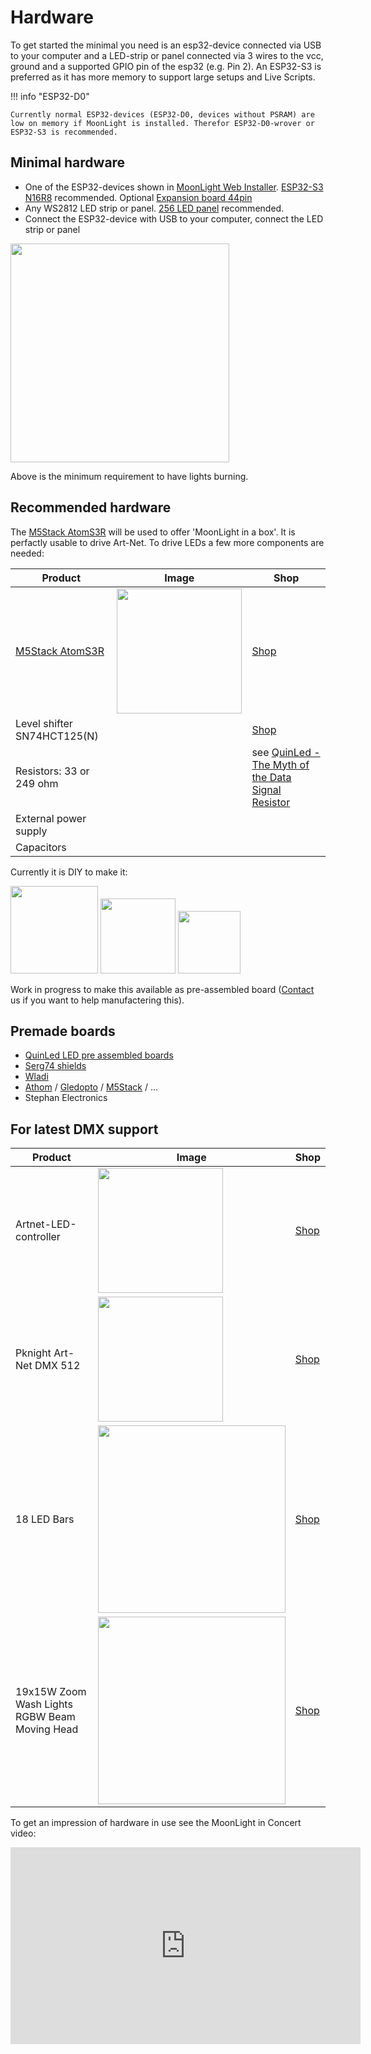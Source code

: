 # Hardware

To get started the minimal you need is an esp32-device connected via USB to your computer and a LED-strip or panel connected via 3 wires to the vcc, ground and a supported GPIO pin of the esp32 (e.g. Pin 2). An ESP32-S3 is preferred as it has more memory to support large setups and Live Scripts. 

!!! info "ESP32-D0"

    Currently normal ESP32-devices (ESP32-D0, devices without PSRAM) are low on memory if MoonLight is installed. Therefor ESP32-D0-wrover or ESP32-S3 is recommended.

## Minimal hardware

* One of the ESP32-devices shown in [MoonLight Web Installer](https://raw.githack.com/MoonModules/MoonLight/refs/heads/main/firmware/installer/index.html). [ESP32-S3 N16R8](https://s.click.aliexpress.com/e/_DBAtJ2H) recommended. Optional [Expansion board 44pin](https://s.click.aliexpress.com/e/_EJhmlIE)
* Any WS2812 LED strip or panel. [256 LED panel](https://s.click.aliexpress.com/e/_EIKoYrg) recommended.
* Connect the ESP32-device with USB to your computer, connect the LED strip or panel

<img width="350" src="https://github.com/user-attachments/assets/1623a751-5f4b-463b-a6f3-a642c2bc52bf"/>

Above is the minimum requirement to have lights burning.

## Recommended hardware

The [M5Stack AtomS3R](https://docs.m5stack.com/en/core/AtomS3R) will be used to offer 'MoonLight in a box'. 
It is perfactly usable to drive Art-Net. To drive LEDs a few more components are needed:

| Product | Image | Shop |
| ---- | ----- | ---- |
| [M5Stack AtomS3R](https://docs.m5stack.com/en/core/AtomS3R) | <img width="200" src="https://raw.githack.com/MoonModules/MoonLight/refs/heads/main/firmware/installer/images/esp32-s3-atoms3r.jpg"/>  | <a href="https://shop.m5stack.com/products/atoms3r-dev-kit" target="_blank">Shop</a> |
|Level shifter SN74HCT125(N)|| [Shop](https://s.click.aliexpress.com/e/_EIVbQ2w)|
| Resistors: 33 or 249 ohm || see [QuinLed - The Myth of the Data Signal Resistor](https://quinled.info/data-signal-cable-conditioning/)|
| External power supply |||
| Capacitors |||

Currently it is DIY to make it:

<img width="140" src="https://github.com/user-attachments/assets/9cbe487e-f330-40a5-8b40-6663c83e5d90" />
<img width="120" src="https://github.com/user-attachments/assets/adca881f-23d9-4aea-ab41-c02ae9005da1" />
<img width="100" src="https://github.com/user-attachments/assets/9308d655-1ab9-477d-a7f3-b510df44e9d6" />

Work in progress to make this available as pre-assembled board ([Contact](https://discord.gg/TC8NSUSCdV) us if you want to help manufactering this).

## Premade boards

* [QuinLed LED pre assembled boards](https://quinled.info/pre-assembled-boards/)
* [Serg74 shields](https://www.tindie.com/products/serg74/esp32-wroom-usb-c-d1-mini32-form-factor-board/)
* [Wladi](https://www.myhome-control.de/)
* [Athom](https://www.athom.tech/wled) / [Gledopto](https://www.gledopto.eu/Gledopto-WLED-LED-Controller-for-Digital-Light-Strips) / [M5Stack](https://shop.m5stack.com/collections/m5-controllers) / ...
* Stephan Electronics

## For latest DMX support 

| Product | Image | Shop |
| ---- | ----- | ---- |
|Artnet-LED-controller|<img width="200" src="https://github.com/user-attachments/assets/9c65921c-64e9-4558-b6ef-aed2a163fd88">|[Shop](https://s.click.aliexpress.com/e/_Ex9uaOk)|
| Pknight Art-Net DMX 512 | <img width="200" src="https://github.com/user-attachments/assets/e3d605b6-a023-4abb-b604-77b44267b1a3"> | [Shop](https://s.click.aliexpress.com/e/_ExQK8Dc) |
|18 LED Bars|<img width="300" src="https://github.com/user-attachments/assets/75b18cf6-bc32-4bf0-a03b-7eea8dbfd677" />| [Shop](https://s.click.aliexpress.com/e/_EQMKbmK) |
|19x15W Zoom Wash Lights RGBW Beam Moving Head|<img width="300" src="https://github.com/user-attachments/assets/6e61c41f-e128-4adc-b9c1-6239fe4736dc" />|[Shop](https://s.click.aliexpress.com/e/_EwBfFYw)|


To get an impression of hardware in use see the MoonLight in Concert video:

<iframe width="560" height="315" src="https://www.youtube.com/embed/NnEV9RplZN8" frameborder="0" allowfullscreen></iframe>
